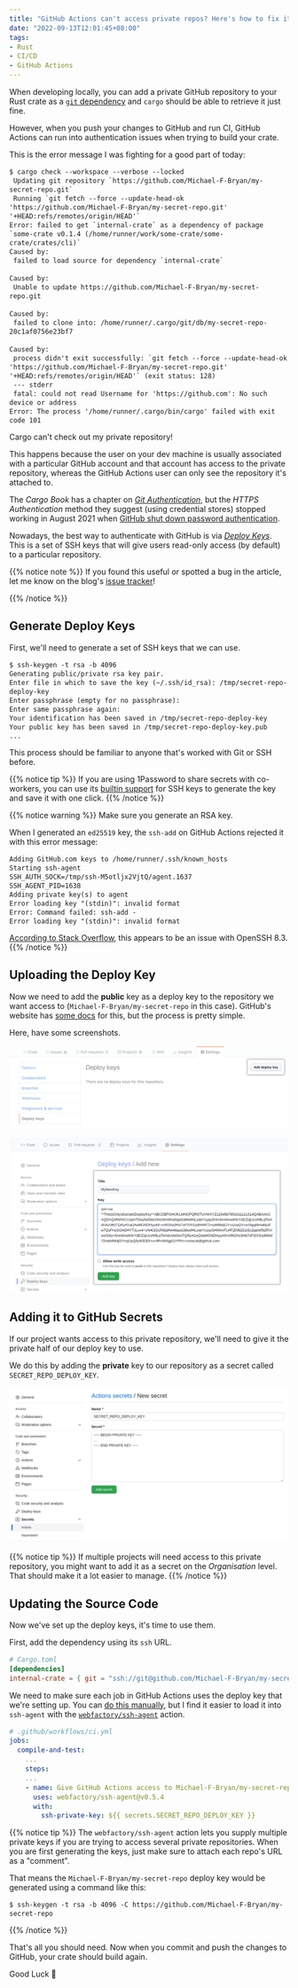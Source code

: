 ```yaml
---
title: "GitHub Actions can't access private repos? Here's how to fix it"
date: "2022-09-13T12:01:45+08:00"
tags:
- Rust
- CI/CD
- GitHub Actions
---
```


When developing locally, you can add a private GitHub repository to your Rust
crate as a [`git` dependency][git-dep] and `cargo` should be able to retrieve it
just fine.

However, when you push your changes to GitHub and run CI, GitHub Actions can
run into authentication issues when trying to build your crate.

This is the error message I was fighting for a good part of today:

```shell
$ cargo check --workspace --verbose --locked
 Updating git repository `https://github.com/Michael-F-Bryan/my-secret-repo.git`
 Running `git fetch --force --update-head-ok 'https://github.com/Michael-F-Bryan/my-secret-repo.git' '+HEAD:refs/remotes/origin/HEAD'`
Error: failed to get `internal-crate` as a dependency of package `some-crate v0.1.4 (/home/runner/work/some-crate/some-crate/crates/cli)`
Caused by:
 failed to load source for dependency `internal-crate`

Caused by:
 Unable to update https://github.com/Michael-F-Bryan/my-secret-repo.git

Caused by:
 failed to clone into: /home/runner/.cargo/git/db/my-secret-repo-20c1af0756e23bf7

Caused by:
 process didn't exit successfully: `git fetch --force --update-head-ok 'https://github.com/Michael-F-Bryan/my-secret-repo.git' '+HEAD:refs/remotes/origin/HEAD'` (exit status: 128)
 --- stderr
 fatal: could not read Username for 'https://github.com': No such device or address
Error: The process '/home/runner/.cargo/bin/cargo' failed with exit code 101
```

Cargo can't check out my private repository!

This happens because the user on your dev machine is usually associated with a
particular GitHub account and that account has access to the private repository,
whereas the GitHub Actions user can only see the repository it's attached to.

The *Cargo Book* has a chapter on [*Git Authentication*][git-auth], but the
*HTTPS Authentication* method they suggest (using credential stores) stopped
working in August 2021 when [GitHub shut down password authentication][password-auth-announcement].

Nowadays, the best way to authenticate with GitHub is via
[*Deploy Keys*][deploy-keys]. This is a set of SSH keys that will give users
read-only access (by default) to a particular repository.

{{% notice note %}}
If you found this useful or spotted a bug in the article, let me know on the
blog's [issue tracker][issue]!

[issue]: https://github.com/Michael-F-Bryan/adventures.michaelfbryan.com/issues
{{% /notice %}}

## Generate Deploy Keys

First, we'll need to generate a set of SSH keys that we can use.

```console
$ ssh-keygen -t rsa -b 4096
Generating public/private rsa key pair.
Enter file in which to save the key (~/.ssh/id_rsa): /tmp/secret-repo-deploy-key
Enter passphrase (empty for no passphrase):
Enter same passphrase again:
Your identification has been saved in /tmp/secret-repo-deploy-key
Your public key has been saved in /tmp/secret-repo-deploy-key.pub
...
```

This process should be familiar to anyone that's worked with Git or SSH before.

{{% notice tip %}}
If you are using 1Password to share secrets with co-workers, you can use its
[builtin support](https://developer.1password.com/docs/ssh/manage-keys/#generate-an-ssh-key)
for SSH keys to generate the key and save it with one click.
{{% /notice %}}

{{% notice warning %}}
Make sure you generate an RSA key.

When I generated an `ed25519` key, the `ssh-add` on GitHub Actions rejected it
with this error message:

```
Adding GitHub.com keys to /home/runner/.ssh/known_hosts
Starting ssh-agent
SSH_AUTH_SOCK=/tmp/ssh-M5otljx2VjtQ/agent.1637
SSH_AGENT_PID=1638
Adding private key(s) to agent
Error loading key "(stdin)": invalid format
Error: Command failed: ssh-add -
Error loading key "(stdin)": invalid format
```

[According to Stack Overflow](https://serverfault.com/a/1027037), this appears
to be an issue with OpenSSH 8.3.
{{% /notice %}}

## Uploading the Deploy Key

Now we need to add the **public** key as a deploy key to the repository we want
access to (`Michael-F-Bryan/my-secret-repo` in this case). GitHub's website has
[some docs][deploy-keys] for this, but the process is pretty simple.

Here, have some screenshots.

![Finding the "Add Deploy Key" button](add-deploy-keys-button.png)

![Adding the Deploy Key](adding-deploy-key.png)

## Adding it to GitHub Secrets

If our project wants access to this private repository, we'll need to give it
the private half of our deploy key to use.

We do this by adding the **private** key to our repository as a secret called
`SECRET_REPO_DEPLOY_KEY`.

![](new-secret.png)

{{% notice tip %}}
If multiple projects will need access to this private repository, you might
want to add it as a secret on the *Organisation* level. That should make it a
lot easier to manage.
{{% /notice %}}

## Updating the Source Code

Now we've set up the deploy keys, it's time to use them.

First, add the dependency using its `ssh` URL.

```toml
# Cargo.toml
[dependencies]
internal-crate = { git = "ssh://git@github.com/Michael-F-Bryan/my-secret-repo.git", ... }
```

We need to make sure each job in GitHub Actions uses the deploy key that we're
setting up. You can [do this manually][ssh-agent], but I find it easier to load
it into `ssh-agent` with the
[`webfactory/ssh-agent`](https://github.com/marketplace/actions/webfactory-ssh-agent)
action.

```yml
# .github/workflows/ci.yml
jobs:
  compile-and-test:
    ...
    steps:
    ...
    - name: Give GitHub Actions access to Michael-F-Bryan/my-secret-repo
      uses: webfactory/ssh-agent@v0.5.4
      with:
        ssh-private-key: ${{ secrets.SECRET_REPO_DEPLOY_KEY }}
```

{{% notice tip %}}
The `webfactory/ssh-agent` action lets you supply multiple private keys if you
are trying to access several private repositories. When you are first generating
the keys, just make sure to attach each repo's URL as a "comment".

That means the `Michael-F-Bryan/my-secret-repo` deploy key would be generated
using a command like this:

```console
$ ssh-keygen -t rsa -b 4096 -C https://github.com/Michael-F-Bryan/my-secret-repo
```
{{% /notice %}}


That's all you should need. Now when you commit and push the changes to GitHub,
your crate should build again.

Good Luck 🙂

[git-auth]: https://doc.rust-lang.org/cargo/appendix/git-authentication.html
[password-auth-announcement]: https://github.blog/changelog/2021-08-12-git-password-authentication-is-shutting-down/
[deploy-keys]: https://docs.github.com/en/developers/overview/managing-deploy-keys#deploy-keys
[ssh-agent]: https://www.webfactory.de/blog/use-ssh-key-for-private-repositories-in-github-actions
[git-dep]: https://doc.rust-lang.org/cargo/reference/specifying-dependencies.html#specifying-dependencies-from-git-repositories
